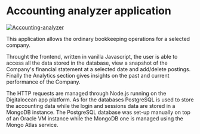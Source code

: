 # Accounting analyzer application

[![Accounting-analyzer](https://github.com/gmag95/personalpage/blob/main/public/img/screenshots/analyzer.webp?raw=true)](https://www.accounting-analyzer.tk/)

This application allows the ordinary bookkeeping operations for a selected company.

Throught the frontend, written in vanilla Javascript, the user is able to access all the data stored in the database, view a snapshot of the Company's financial statement at a selected date and add/delete postings.  Finally the Analytics section gives insights on the past and current performance of the Company.

The HTTP requests are managed through Node.js running on the Digitalocean app platform. As for the databases PostgreSQL is used to store the accounting data while the login and sessions data are stored in a MongoDB instance. The PostgreSQL database was set-up manually on top of an Oracle VM instance while the MongoDB one is managed using the Mongo Atlas service.
